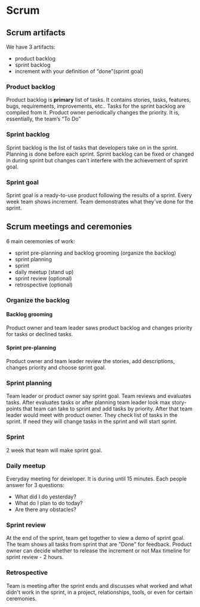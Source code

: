 # Scrum

## Scrum artifacts

We have 3 artifacts:

- product backlog
- sprint backlog
- increment with your definition of “done”(sprint goal)

### Product backlog

Product backlog is **primary** list of tasks.
It contains stories, tasks, features, bugs, requirements, improvements, etc..
Tasks for the sprint backlog are compiled from it.
Product owner periodically changes the priority.
It is, essentially, the team’s “To Do”

### Sprint backlog

Sprint backlog is the list of tasks that developers take on in the sprint.
Planning is done before each sprint.
Sprint backlog can be fixed or changed in during sprint but changes can't interfere with the achievement of sprint goal.

### Sprint goal

Sprint goal is a ready-to-use product following the results of a sprint.
Every week team shows increment.
Team demonstrates what they've done for the sprint.

## Scrum meetings and ceremonies

6 main ceremonies of work:

- sprint pre-planning and backlog grooming (organize the backlog)
- sprint planning
- sprint
- daily meetup (stand up)
- sprint review (optional)
- retrospective (optional)

### Organize the backlog

#### Backlog grooming

Product owner and team leader saws product backlog and changes priority for tasks or declined tasks.

#### Sprint pre-planning

Product owner and team leader review the stories, add descriptions, changes priority and choose sprint goal.

### Sprint planning

Team leader or product owner say sprint goal.
Team reviews and evaluates tasks.
After evaluates tasks or after planning team leader look max story-points that team can take to sprint and add tasks by priority.
After that team leader would meet with product owner. They check list of tasks in the sprint.
If need they will change tasks in the sprint and will start sprint.

### Sprint

2 week that team will make sprint goal.

### Daily meetup

Everyday meeting for developer. It is during until 15 minutes. Each people answer for 3 questions:

- What did I do yesterday?
- What do I plan to do today?
- Are there any obstacles?

### Sprint review

At the end of the sprint, team get together to view a demo of sprint goal.
The team shows all tasks from sprint that are "Done" for feedback.
Product owner can decide whether to release the increment or not
Max timeline for sprint review - 2 hours.

### Retrospective

Team is meeting after the sprint ends and discusses what worked and what didn't work in the sprint,
in a project, relationships, tools, or even for certain ceremonies.
